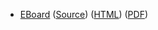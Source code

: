 * [EBoard](../eboards/42.md) 
  ([Source](../eboards/42.md))
  ([HTML](../eboards/42.html))
  ([PDF](../eboards/42.pdf))
